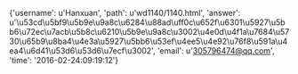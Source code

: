 {'username': u'Hanxuan', 'path': u'wd1140/1140.html', 'answer': u'\u53cd\u5bf9\u5b9e\u9a8c\u6284\u88ad\uff0c\u652f\u6301\u5927\u5bb6\u72ec\u7acb\u5b8c\u6210\u5b9e\u9a8c\u3002\u4e0d\u4f1a\u7684\u5730\u65b9\u8ba4\u4e3a\u5927\u5bb6\u53ef\u4ee5\u4e92\u76f8\u591a\u4ea4\u6d41\u53d6\u53d6\u7ecf\u3002', 'email': u'305796474@qq.com', 'time': '2016-02-24:09:19:12'}